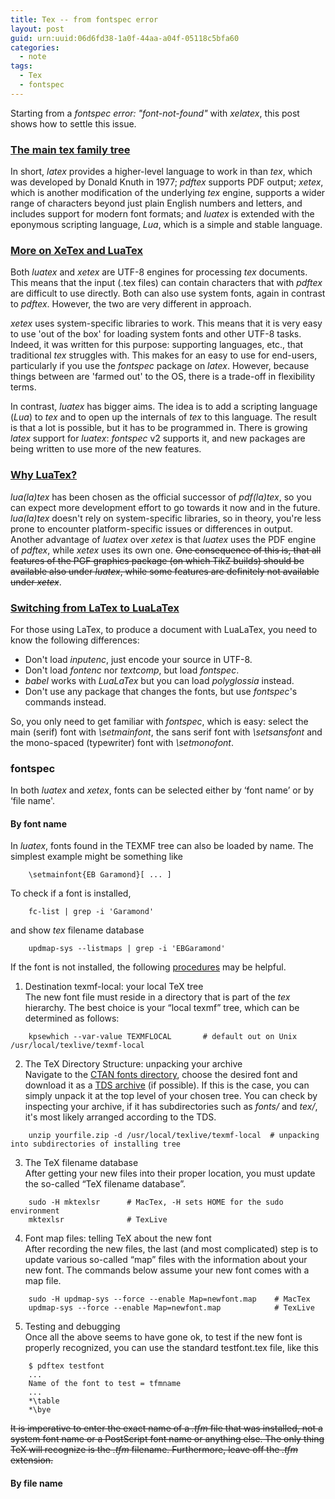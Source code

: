 ```yaml
---
title: Tex -- from fontspec error
layout: post
guid: urn:uuid:06d6fd38-1a0f-44aa-a04f-05118c5bfa60
categories:
  - note
tags:
  - Tex
  - fontspec
---
```


Starting from a *fontspec error: "font-not-found"* with *xelatex*, this post shows how to settle this issue.


### [The main tex family tree](https://www.overleaf.com/learn/latex/Articles/The_TeX_family_tree:_LaTeX,_pdfTeX,_XeTeX,_LuaTeX_and_ConTeXt)

In short, *latex* provides a higher-level language to work in than *tex*, which was developed by Donald Knuth in 1977; *pdftex* supports PDF output; *xetex*, which is another modification of the underlying *tex* engine, supports a wider range of characters beyond just plain English numbers and letters, and includes support for modern font formats; and *luatex* is extended with the eponymous scripting language, *Lua*, which is a simple and stable language.


### [More on XeTex and LuaTex](https://tex.stackexchange.com/questions/36/differences-between-luatex-context-and-xetex/72#72)

Both *luatex* and *xetex* are UTF-8 engines for processing *tex* documents. This means that the input (.tex files) can contain characters that with *pdftex* are difficult to use directly. Both can also use system fonts, again in contrast to *pdftex*. However, the two are very different in approach. 

*xetex* uses system-specific libraries to work. This means that it is very easy to use 'out of the box' for loading system fonts and other UTF-8 tasks. Indeed, it was written for this purpose: supporting languages, etc., that traditional *tex* struggles with. This makes for an easy to use for end-users, particularly if you use the *fontspec* package on *latex*. However, because things between are 'farmed out' to the OS, there is a trade-off in flexibility terms.

In contrast, *luatex* has bigger aims. The idea is to add a scripting language (*Lua*) to *tex* and to open up the internals of *tex* to this language. The result is that a lot is possible, but it has to be programmed in. There is growing *latex* support for *luatex*: *fontspec* v2 supports it, and new packages are being written to use more of the new features.

### [Why LuaTex?](https://tex.stackexchange.com/questions/126206/why-choose-lualatex-over-xelatex)

*lua(la)tex* has been chosen as the official successor of *pdf(la)tex*, so you can expect more development effort to go towards it now and in the future. *lua(la)tex* doesn't rely on system-specific libraries, so in theory, you're less prone to encounter platform-specific issues or differences in output. Another advantage of *luatex* over *xetex* is that *luatex* uses the PDF engine of *pdftex*, while *xetex* uses its own one. ~~One consequence of this is, that all features of the PGF graphics package (on which TikZ builds) should be available also under *luatex*, while some features are definitely not available under *xetex*~~.


### [Switching from LaTex to LuaLaTex](http://dante.ctan.org/tex-archive/info/luatex/lualatex-doc/lualatex-doc.pdf)

For those using LaTex, to produce a document with LuaLaTex, you need to know the following differences:

- Don't load *inputenc*, just encode your source in UTF-8.
- Don't load *fontenc* nor *textcomp*, but load *fontspec*.
- *babel* works with *LuaLaTex* but you can load *polyglossia* instead.
- Don't use any package that changes the fonts, but use *fontspec*'s commands instead.

So, you only need to get familiar with *fontspec*, which is easy: select the main (serif) font with *\setmainfont*, the sans serif font with *\setsansfont* and the mono-spaced (typewriter) font with *\setmonofont*.


### fontspec

In both *luatex* and *xetex*, fonts can be selected either by ‘font name’ or by ‘file name'.

#### By font name

In *luatex*, fonts found in the TEXMF tree can also be loaded by name. The simplest example might be something like
```
    \setmainfont{EB Garamond}[ ... ]
```

To check if a font is installed,
```
    fc-list | grep -i 'Garamond'
```

and show *tex* filename database
```
    updmap-sys --listmaps | grep -i 'EBGaramond'
```

If the font is not installed, the following [procedures](https://www.tug.org/fonts/fontinstall.html) may be helpful.

1. Destination texmf-local: your local TeX tree  
The new font file must reside in a directory that is part of the *tex* hierarchy. The best choice is your “local texmf” tree, which can be determined as follows:
```
    kpsewhich --var-value TEXMFLOCAL       # default out on Unix /usr/local/texlive/texmf-local
```

2. The TeX Directory Structure: unpacking your archive  
Navigate to the [CTAN fonts directory](https://ctan.org/tex-archive/fonts?lang=en), choose the desired font and download it as a [TDS archive](https://www.tug.org/tds/) (if possible).
If this is the case, you can simply unpack it at the top level of your chosen tree. You can check by inspecting your archive, if it has subdirectories such as *fonts/* and *tex/*, it's most likely arranged according to the TDS.
```
    unzip yourfile.zip -d /usr/local/texlive/texmf-local  # unpacking into subdirectories of installing tree
```

3. The TeX filename database  
After getting your new files into their proper location, you must update the so-called “TeX filename database”.
```
    sudo -H mktexlsr      # MacTex, -H sets HOME for the sudo environment
    mktexlsr              # TexLive
```

4. Font map files: telling TeX about the new font  
After recording the new files, the last (and most complicated) step is to update various so-called “map” files with the information about your new font.
The commands below assume your new font comes with a map file.
```
    sudo -H updmap-sys --force --enable Map=newfont.map    # MacTex
    updmap-sys --force --enable Map=newfont.map            # TexLive
```

5. Testing and debugging  
Once all the above seems to have gone ok, to test if the new font is properly recognized, you can use the standard testfont.tex file, like this
```
    $ pdftex testfont
    ...
    Name of the font to test = tfmname
    ...
    *\table
    *\bye
```
~~It is imperative to enter the exact name of a *.tfm* file that was installed, not a system font name or a PostScript font name or anything else. The only thing TeX will recognize is the *.tfm* filename. Furthermore, leave off the *.tfm* extension.~~


#### By file name
